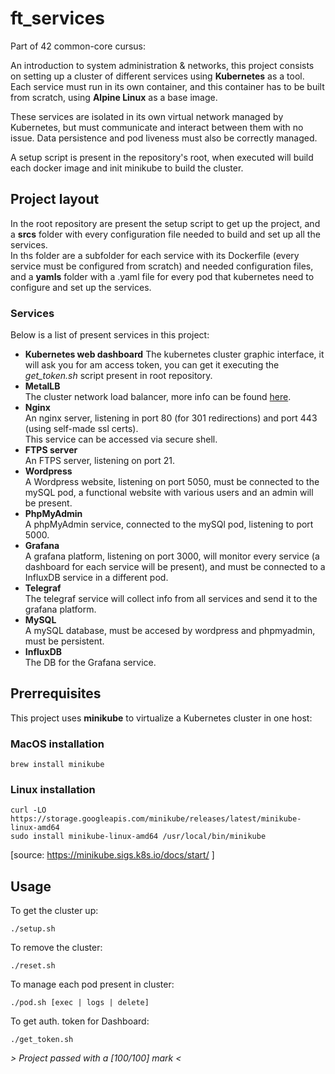 # ft_services
  
Part of 42 common-core cursus:  
  
An introduction to system administration & networks, this project consists on setting up a cluster of different services using __Kubernetes__ as a tool. Each service must run in its own container, and this container has to be built from scratch, using __Alpine Linux__ as a base image.  
  
These services are isolated in its own virtual network managed by Kubernetes, but must communicate and interact between them with no issue. Data persistence and pod liveness must also be correctly managed.  
  
A setup script is present in the repository's root, when executed will build each docker image and init minikube to build the cluster.  
  
## Project layout
In the root repository are present the setup script to get up the project, and a __srcs__ folder with every configuration file needed to build and set up all the services.  
In ths folder are a subfolder for each service with its Dockerfile (every service must be configured from scratch) and needed configuration files, and a __yamls__ folder with a .yaml file for every pod that kubernetes need to configure and set up the services.  
  
### Services
Below is a list of present services in this project:
* **Kubernetes web dashboard**
  The kubernetes cluster graphic interface, it will ask you for am access token, you can get it executing the _get_token.sh_ script present in root repository.
* **MetalLB**  
  The cluster network load balancer, more info can be found [here](https://metallb.universe.tf/).  
* **Nginx**  
  An nginx server, listening in port 80 (for 301 redirections) and port 443 (using self-made ssl certs).  
  This service can be accessed via secure shell.  
* **FTPS server**  
  An FTPS server, listening on port 21.  
* **Wordpress**  
  A Wordpress website, listening on port 5050, must be connected to the mySQL pod, a functional website with various users and an admin will be present.  
* **PhpMyAdmin**  
  A phpMyAdmin service, connected to the mySQl pod, listening to port 5000.  
* **Grafana**  
  A grafana platform, listening on port 3000, will monitor every service (a dashboard for each service will be present), and must be connected to a InfluxDB service in a different pod.  
* **Telegraf**  
  The telegraf service will collect info from all services and send it to the grafana platform.  
* **MySQL**  
  A mySQL database, must be accesed by wordpress and phpmyadmin, must be persistent.  
* **InfluxDB**  
  The DB for the Grafana service.

## Prerrequisites
This project uses __minikube__ to virtualize a Kubernetes cluster in one host:
### MacOS installation
```
brew install minikube
```
### Linux installation
```
curl -LO https://storage.googleapis.com/minikube/releases/latest/minikube-linux-amd64
sudo install minikube-linux-amd64 /usr/local/bin/minikube
```
[source: https://minikube.sigs.k8s.io/docs/start/ ]

## Usage
To get the cluster up:
```
./setup.sh
```
To remove the cluster:
```
./reset.sh
```
To manage each pod present in cluster:
```
./pod.sh [exec | logs | delete]
```
To get auth. token for Dashboard:
```
./get_token.sh
```

_> Project passed with a [100/100] mark <_
